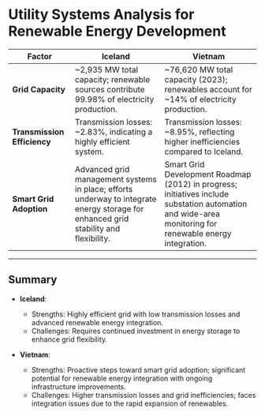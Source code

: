 
# Utility Systems Analysis for Renewable Energy Development

| **Factor**                  | **Iceland**                                                                                                                                                           | **Vietnam**                                                                                                                                                           |
|-----------------------------|----------------------------------------------------------------------------------------------------------------------------------------------------------------------|----------------------------------------------------------------------------------------------------------------------------------------------------------------------|
| **Grid Capacity**           | ~2,935 MW total capacity; renewable sources contribute 99.98% of electricity production.                                                                            | ~76,620 MW total capacity (2023); renewables account for ~14% of electricity production.                                                                             |
| **Transmission Efficiency** | Transmission losses: ~2.83%, indicating a highly efficient system.                                                                                                   | Transmission losses: ~8.95%, reflecting higher inefficiencies compared to Iceland.                                                                                   |
| **Smart Grid Adoption**     | Advanced grid management systems in place; efforts underway to integrate energy storage for enhanced grid stability and flexibility.                                 | Smart Grid Development Roadmap (2012) in progress; initiatives include substation automation and wide-area monitoring for renewable energy integration.              |

---

## Summary

- **Iceland**:
  - Strengths: Highly efficient grid with low transmission losses and advanced renewable energy integration.
  - Challenges: Requires continued investment in energy storage to enhance grid flexibility.

- **Vietnam**:
  - Strengths: Proactive steps toward smart grid adoption; significant potential for renewable energy integration with ongoing infrastructure improvements.
  - Challenges: Higher transmission losses and grid inefficiencies; faces integration issues due to the rapid expansion of renewables.
